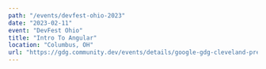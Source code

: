 ```yaml
---
path: "/events/devfest-ohio-2023"
date: "2023-02-11"
event: "DevFest Ohio"
title: "Intro To Angular"
location: "Columbus, OH"
url: "https://gdg.community.dev/events/details/google-gdg-cleveland-presents-ohio-devfest-2023/"
---
```

